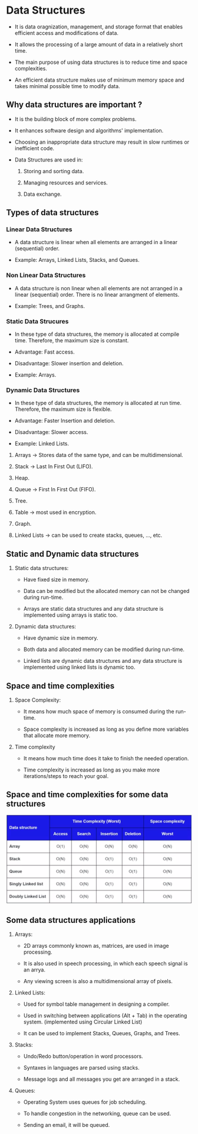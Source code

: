 # Data Structures

- It is data oragnization, management, and storage format that enables efficient access and modifications of data.

- It allows the processing of a large amount of data in a relatively short time.

- The main purpose of using data structures is to reduce time and space complexities.

- An efficient data structure makes use of minimum memory space and takes minimal possible time to modify data.

## Why data structures are important ?

- It is the building block of more complex problems.

- It enhances software design and algorithms' implementation.

- Choosing an inappropriate data structure may result in slow runtimes or inefficient code.

- Data Structures are used in:

    1. Storing and sorting data.

    2. Managing resources and services.

    3. Data exchange.

## Types of data structures

### Linear Data Structures

- A data structure is linear when all elements are arranged in a linear (sequential) order.

- Example: Arrays, Linked Lists, Stacks, and Queues.

### Non Linear Data Structures

- A data structure is non linear when all elements are not arranged in a linear (sequential) order. There is no linear arrangment of elements.

- Example: Trees, and Graphs.

### Static Data Strucures

- In these type of data structures, the memory is allocated at compile time. Therefore, the maximum size is constant.

- Advantage: Fast access.

- Disadvantage: Slower insertion and deletion.

- Example: Arrays.

### Dynamic Data Structures

- In these type of data structures, the memory is allocated at run time. Therefore, the maximum size is flexible.

- Advantage: Faster Insertion and deletion.

- Disadvantage: Slower access.

- Example: Linked Lists.

1. Arrays -> Stores data of the same type, and can be multidimensional.

2. Stack -> Last In First Out (LIFO).

3. Heap.

4. Queue -> First In First Out (FIFO).

5. Tree.

6. Table -> most used in encryption.

7. Graph.

8. Linked Lists -> can be used to create stacks, queues, ..., etc.

## Static and Dynamic data structures

1. Static data structures:

    - Have fixed size in memory.

    - Data can be modified but the allocated memory can not be changed during run-time.

    - Arrays are static data structures and any data structure is implemented using arrays is static too.

2. Dynamic data structures:

    - Have dynamic size in memory.

    - Both data and allocated memory can be modified during run-time.

    - Linked lists are dynamic data structures and any data structure is implemented using linked lists is dynamic too.

## Space and time complexities

1. Space Complexity:

    - It means how much space of memory is consumed during the run-time.

    - Space complexity is increased as long as you define more variables that allocate more memory.

2. Time complexity

    - It means how much time does it take to finish the needed operation.

    - Time complexity is increased as long as you make more iterations/steps to reach your goal.

## Space and time complexities for some data structures

![Complexities](https://github.com/omarnabih99/CPP_20_MasterClass/blob/main/Data_Structures/Screenshot%20from%202024-06-23%2021-24-08.png)


## Some data structures applications

1. Arrays:

    - 2D arrays commonly known as, matrices, are used in image processing.

    - It is also used in speech processing, in which each speech signal is an arrya.

    - Any viewing screen is also a multidimensional array of pixels.

2. Linked Lists:

    - Used for symbol table management in designing a compiler.

    - Used in switching between applications (Alt + Tab) in the operating system. (implemented using Circular Linked List)

    - It can be used to implement Stacks, Queues, Graphs, and Trees.

3. Stacks:

    - Undo/Redo button/operation in word processors.

    - Syntaxes in languages are parsed using stacks.

    - Message logs and all messages you get are arranged in a stack.

4. Queues:

    - Operating System uses queues for job scheduling.

    - To handle congestion in the networking, queue can be used.

    - Sending an email, it will be queued.